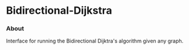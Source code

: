 # Bidirectional-Dijkstra

### About
Interface for running the Bidirectional Dijktra's algorithm given any graph.
